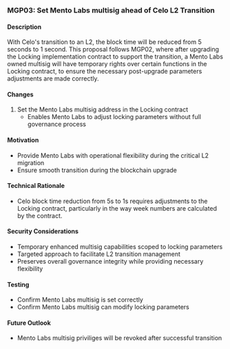 ### MGP03: Set Mento Labs multisig ahead of Celo L2 Transition

#### Description

With Celo's transition to an L2, the block time will be reduced from 5 seconds to 1 second. This proposal follows MGP02, where after upgrading the Locking implementation contract
to support the transition, a Mento Labs owned multisig will have temporary rights over certain functions in the Locking contract, to ensure the necessary post-upgrade parameters adjustments are made correctly.

#### Changes

1. Set the Mento Labs multisig address in the Locking contract
   - Enables Mento Labs to adjust locking parameters without full governance process

#### Motivation

- Provide Mento Labs with operational flexibility during the critical L2 migration
- Ensure smooth transition during the blockchain upgrade

#### Technical Rationale

- Celo block time reduction from 5s to 1s requires adjustments to the Locking contract, particularly in the way week numbers are calculated by the contract.

#### Security Considerations

- Temporary enhanced multisig capabilities scoped to locking parameters
- Targeted approach to facilitate L2 transition management
- Preserves overall governance integrity while providing necessary flexibility

#### Testing

- Confirm Mento Labs multisig is set correctly
- Confirm Mento Labs multisig can modify locking parameters

#### Future Outlook

- Mento Labs multisig priviliges will be revoked after successful transition

